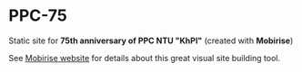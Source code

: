 # PPC-75
Static site for **75th anniversary of PPC NTU "KhPI"** (created with **Mobirise**)

See [Mobirise website](https://mobirise.com/ru/) for details about this great visual site building tool.


